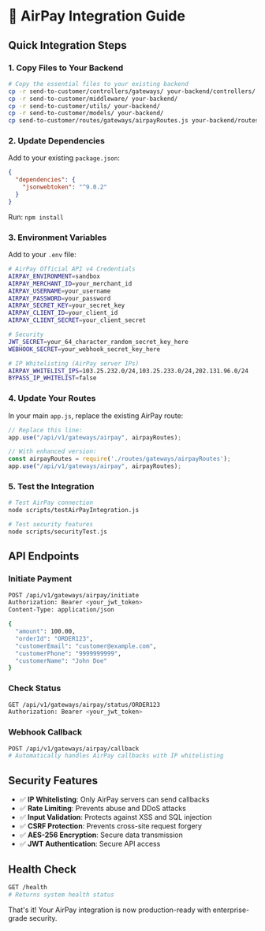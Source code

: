 # 🚀 AirPay Integration Guide

## Quick Integration Steps

### 1. Copy Files to Your Backend

```bash
# Copy the essential files to your existing backend
cp -r send-to-customer/controllers/gateways/ your-backend/controllers/
cp -r send-to-customer/middleware/ your-backend/
cp -r send-to-customer/utils/ your-backend/
cp -r send-to-customer/models/ your-backend/
cp send-to-customer/routes/gateways/airpayRoutes.js your-backend/routes/gateways/
```

### 2. Update Dependencies

Add to your existing `package.json`:
```json
{
  "dependencies": {
    "jsonwebtoken": "^9.0.2"
  }
}
```

Run: `npm install`

### 3. Environment Variables

Add to your `.env` file:
```bash
# AirPay Official API v4 Credentials
AIRPAY_ENVIRONMENT=sandbox
AIRPAY_MERCHANT_ID=your_merchant_id
AIRPAY_USERNAME=your_username
AIRPAY_PASSWORD=your_password
AIRPAY_SECRET_KEY=your_secret_key
AIRPAY_CLIENT_ID=your_client_id
AIRPAY_CLIENT_SECRET=your_client_secret

# Security
JWT_SECRET=your_64_character_random_secret_key_here
WEBHOOK_SECRET=your_webhook_secret_key_here

# IP Whitelisting (AirPay server IPs)
AIRPAY_WHITELIST_IPS=103.25.232.0/24,103.25.233.0/24,202.131.96.0/24
BYPASS_IP_WHITELIST=false
```

### 4. Update Your Routes

In your main `app.js`, replace the existing AirPay route:
```javascript
// Replace this line:
app.use("/api/v1/gateways/airpay", airpayRoutes);

// With enhanced version:
const airpayRoutes = require('./routes/gateways/airpayRoutes');
app.use("/api/v1/gateways/airpay", airpayRoutes);
```

### 5. Test the Integration

```bash
# Test AirPay connection
node scripts/testAirPayIntegration.js

# Test security features
node scripts/securityTest.js
```

## API Endpoints

### Initiate Payment
```bash
POST /api/v1/gateways/airpay/initiate
Authorization: Bearer <your_jwt_token>
Content-Type: application/json

{
  "amount": 100.00,
  "orderId": "ORDER123",
  "customerEmail": "customer@example.com",
  "customerPhone": "9999999999",
  "customerName": "John Doe"
}
```

### Check Status
```bash
GET /api/v1/gateways/airpay/status/ORDER123
Authorization: Bearer <your_jwt_token>
```

### Webhook Callback
```bash
POST /api/v1/gateways/airpay/callback
# Automatically handles AirPay callbacks with IP whitelisting
```

## Security Features

- ✅ **IP Whitelisting**: Only AirPay servers can send callbacks
- ✅ **Rate Limiting**: Prevents abuse and DDoS attacks  
- ✅ **Input Validation**: Protects against XSS and SQL injection
- ✅ **CSRF Protection**: Prevents cross-site request forgery
- ✅ **AES-256 Encryption**: Secure data transmission
- ✅ **JWT Authentication**: Secure API access

## Health Check

```bash
GET /health
# Returns system health status
```

That's it! Your AirPay integration is now production-ready with enterprise-grade security.